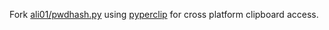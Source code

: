 Fork [ali01/pwdhash.py][1] using [pyperclip][2] for cross platform clipboard access.

[1]: https://github.com/ali01/pwdhash.py
[2]: http://coffeeghost.net/2010/10/09/pyperclip-a-cross-platform-clipboard-module-for-python/
